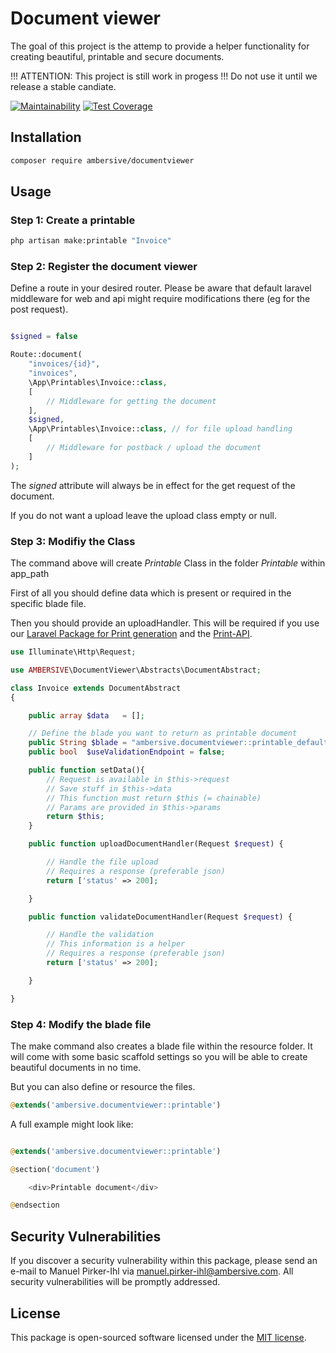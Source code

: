 # Document viewer

The goal of this project is the attemp to provide a helper functionality for creating beautiful, printable and secure documents.

!!! ATTENTION: This project is still work in progess !!! Do not use it until we release a stable candiate.

[![Maintainability](https://api.codeclimate.com/v1/badges/0f9d20da7317b5425e72/maintainability)](https://codeclimate.com/github/AMBERSIVE/laravel-document-viewer/maintainability) [![Test Coverage](https://api.codeclimate.com/v1/badges/0f9d20da7317b5425e72/test_coverage)](https://codeclimate.com/github/AMBERSIVE/laravel-document-viewer/test_coverage)

## Installation

```bash
composer require ambersive/documentviewer
```

## Usage

### Step 1: Create a printable

```bash
php artisan make:printable "Invoice"
```

### Step 2: Register the document viewer

Define a route in your desired router. Please be aware that default laravel middleware for web and api might require modifications there (eg for the post request).

```php

$signed = false

Route::document(
    "invoices/{id}", 
    "invoices", 
    \App\Printables\Invoice::class, 
    [
        // Middleware for getting the document
    ], 
    $signed, 
    \App\Printables\Invoice::class, // for file upload handling
    [
        // Middleware for postback / upload the document
    ]
);

```

The *signed* attribute will always be in effect for the get request of the document.

If you do not want a upload leave the upload class empty or null.

### Step 3: Modifiy the Class

The command above will create *Printable* Class in the folder *Printable* within app_path

First of all you should define data which is present or required in the specific blade file.

Then you should provide an uploadHandler. This will be required if you use our [Laravel Package for Print generation](https://github.com/AMBERSIVE/laravel-print-api) and the [Print-API](https://github.com/AMBERSIVE/print-api).

```php
use Illuminate\Http\Request;

use AMBERSIVE\DocumentViewer\Abstracts\DocumentAbstract;

class Invoice extends DocumentAbstract
{

    public array $data   = [];

    // Define the blade you want to return as printable document
    public String $blade = "ambersive.documentviewer::printable_default";
    public bool  $useValidationEndpoint = false; 

    public function setData(){
        // Request is available in $this->request
        // Save stuff in $this->data
        // This function must return $this (= chainable)
        // Params are provided in $this->params
        return $this;
    }

    public function uploadDocumentHandler(Request $request) {

        // Handle the file upload
        // Requires a response (preferable json)
        return ['status' => 200];

    }

    public function validateDocumentHandler(Request $request) {

        // Handle the validation
        // This information is a helper 
        // Requires a response (preferable json)
        return ['status' => 200];

    }

}
```

### Step 4: Modify the blade file

The make command also creates a blade file within the resource folder.
It will come with some basic scaffold settings so you will be able to create beautiful documents in no time.

But you can also define or resource the files.

```php
@extends('ambersive.documentviewer::printable')
```

A full example might look like:

```php

@extends('ambersive.documentviewer::printable')

@section('document')

    <div>Printable document</div>

@endsection

``` 

## Security Vulnerabilities

If you discover a security vulnerability within this package, please send an e-mail to Manuel Pirker-Ihl via [manuel.pirker-ihl@ambersive.com](mailto:manuel.pirker-ihl@ambersive.com). All security vulnerabilities will be promptly addressed.

## License

This package is open-sourced software licensed under the [MIT license](https://opensource.org/licenses/MIT).